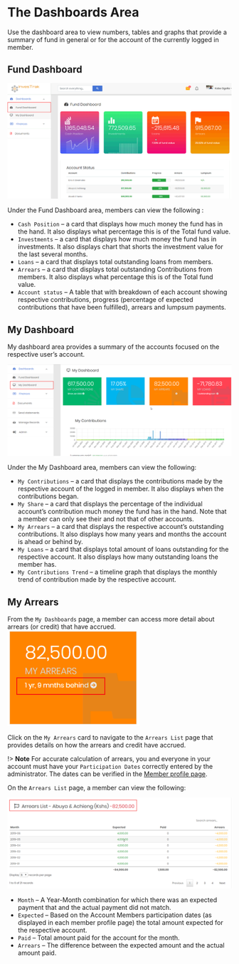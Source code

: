 #	The Dashboards Area
Use the dashboard area to view numbers, tables and graphs that provide a summary of fund in general or for the account of the currently logged in member.

##	Fund Dashboard
![alt text](images/4.1_fund_Dashboard.PNG "fund Dashboard")

Under the Fund Dashboard area, members can view the following :

- `Cash Position` – a card that displays how much money the fund has in the hand. It also displays what percentage this is of the Total fund value.
- `Investments` – a card that displays how much money the fund has in investments. It also displays chart that shorts the investment value for the last several months.
- `Loans` – a card that displays total outstanding loans from members.
- `Arrears` – a card that displays total outstanding Contributions from members. It also displays what percentage this is of the Total fund value.
- `Account status` – A table that with breakdown of each account showing respective contributions, progress (percentage of expected contributions that have been fulfilled), arrears and lumpsum payments.


## My Dashboard
My dashboard area provides a summary of the accounts focused on the respective user’s account.

![alt text](images/4.2_My_Dashboard.png "My Dashboard")

Under the My Dashboard area, members can view the following:
  - `My Contributions` – a card that displays the contributions made by the respective account of the logged in member. It also displays when the contributions began.
  - `My Share` – a card that displays the percentage of the individual account’s contribution much money the fund has in the hand. Note that a member can only see their and not that of other accounts.
  - `My Arrears` – a card that displays the respective account’s outstanding contributions. It also displays how many years and months the account is ahead or behind by.
  - `My Loans` – a card that displays total amount of loans outstanding for the respective account. It also displays how many outstanding loans the member has.
  - `My Contributions Trend` – a timeline graph that displays the monthly trend of contribution made by the respective account.

## My Arrears
From the `My Dashboards` page, a member can access more detail about arrears (or credit) that have accrued.
![alt text](images/4.3_My_Arrears_Card.png "My Arrears Card")

Click on the `My Arrears` card to navigate to the `Arrears List` page that provides details on how the arrears and credit have accrued.

!> **Note** For accurate calculation of arrears, you and everyone in your account must have your `Participation Dates` correctly entered by the administrator. The dates can be verified in the [Member profile page](top-banner.md#member-profile).

On the `Arrears List` page, a member can view the following:

![alt text](images/4.4_My_Arrears_List.png "My Arrears List")

  - `Month` – A Year-Month combination for which there was an expected payment that and the actual payment did not match.
  - `Expected` – Based on the Account Members participation dates (as displayed in each member profile page) the total amount expected for the respective account.
  - `Paid` – Total amount paid for the account for the month.
  - `Arrears` – The difference between the expected amount and the actual amount paid.
